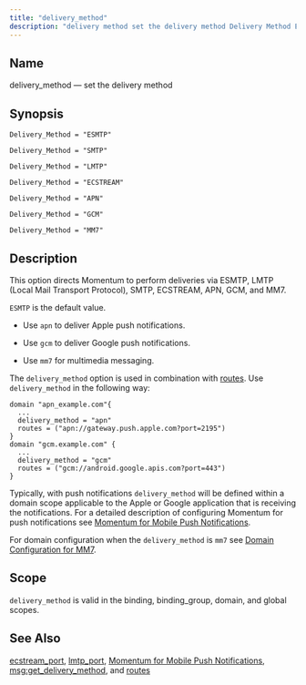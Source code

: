 ```yaml
---
title: "delivery_method"
description: "delivery method set the delivery method Delivery Method ESMTP Delivery Method SMTP Delivery Method LMTP Delivery Method ECSTREAM Delivery Method APN Delivery Method GCM Delivery Method MM 7 This option directs Momentum to perform deliveries via ESMTP LMTP Local Mail Transport Protocol SMTP ECSTREAM APN GCM and MM 7 ESMTP..."
---
```


<a name="conf.ref.delivery_method"></a> 
## Name

delivery_method — set the delivery method

## Synopsis

`Delivery_Method = "ESMTP"`

`Delivery_Method = "SMTP"`

`Delivery_Method = "LMTP"`

`Delivery_Method = "ECSTREAM"`

`Delivery_Method = "APN"`

`Delivery_Method = "GCM"`

`Delivery_Method = "MM7"`

<a name="idp24184656"></a> 
## Description

This option directs Momentum to perform deliveries via ESMTP, LMTP (Local Mail Transport Protocol), SMTP, ECSTREAM, APN, GCM, and MM7.

`ESMTP` is the default value.

*   Use `apn` to deliver Apple push notifications.

*   Use `gcm` to deliver Google push notifications.

*   Use `mm7` for multimedia messaging.

The `delivery_method` option is used in combination with [routes](conf.ref.routes "routes"). Use `delivery_method` in the following way:

```
domain "apn_example.com"{
  ...
  delivery_method = "apn"
  routes = ("apn://gateway.push.apple.com?port=2195")
}
domain "gcm.example.com" {
  ...
  delivery_method = "gcm"
  routes = ("gcm://android.google.apis.com?port=443")
}
```

Typically, with push notifications `delivery_method` will be defined within a domain scope applicable to the Apple or Google application that is receiving the notifications. For a detailed description of configuring Momentum for push notifications see [Momentum for Mobile Push Notifications](/3/3-push/).

For domain configuration when the `delivery_method` is `mm7` see [Domain Configuration for MM7](/mobile/mobile-reference/mobility.mm7.config/mobility-mm-7-config).

<a name="idp24198928"></a> 
## Scope

`delivery_method` is valid in the binding, binding_group, domain, and global scopes.

<a name="idp24201232"></a> 
## See Also

[ecstream_port](conf.ref.ecstream_port "ecstream_port"), [lmtp_port](conf.ref.lmtp_port "lmtp_port"), [Momentum for Mobile Push Notifications](/3/3-push/), [msg:get_delivery_method](lua.ref.msg_get_delivery_method "msg:get_delivery_method"), and [routes](conf.ref.routes "routes")